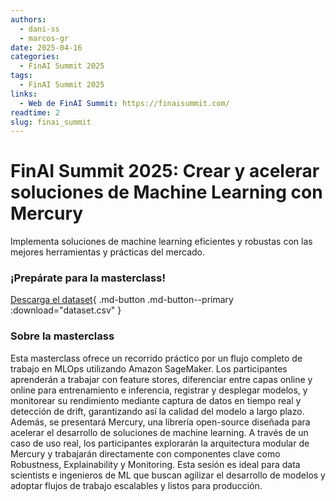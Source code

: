 ```yaml
---
authors:
  - dani-ss
  - marcos-gr
date: 2025-04-16
categories:
  - FinAI Summit 2025
tags:
  - FinAI Summit 2025
links:
  - Web de FinAI Summit: https://finaisummit.com/
readtime: 2
slug: finai_summit
---
```


# FinAI Summit 2025: Crear y acelerar soluciones de Machine Learning con Mercury

Implementa soluciones de machine learning eficientes y robustas con las mejores herramientas y prácticas del mercado.

<!-- more -->

### ¡Prepárate para la masterclass!

[Descarga el dataset](../../data/finai_summit_2025/dataset.csv){ .md-button .md-button--primary :download="dataset.csv" }

### Sobre la masterclass

Esta masterclass ofrece un recorrido práctico por un flujo completo de trabajo en MLOps utilizando Amazon SageMaker. Los participantes aprenderán a trabajar con feature stores, diferenciar entre capas online y online para entrenamiento e inferencia, registrar y desplegar modelos, y monitorear su rendimiento mediante captura de datos en tiempo real y detección de drift, garantizando así la calidad del modelo a largo plazo. Además, se presentará Mercury, una librería open-source diseñada para acelerar el desarrollo de soluciones de machine learning. A través de un caso de uso real, los participantes explorarán la arquitectura modular de Mercury y trabajarán directamente con componentes clave como Robustness, Explainability y Monitoring. Esta sesión es ideal para data scientists e ingenieros de ML que buscan agilizar el desarrollo de modelos y adoptar flujos de trabajo escalables y listos para producción.

<br>
